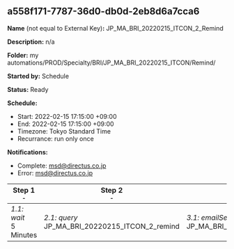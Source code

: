 ## a558f171-7787-36d0-db0d-2eb8d6a7cca6

**Name** (not equal to External Key)**:** JP_MA_BRI_20220215_ITCON_2_Remind

**Description:** n/a

**Folder:** my automations/PROD/Specialty/BRI/JP_MA_BRI_20220215_ITCON/Remind/

**Started by:** Schedule

**Status:** Ready

**Schedule:**

* Start: 2022-02-15 17:15:00 +09:00
* End: 2022-02-15 17:15:00 +09:00
* Timezone: Tokyo Standard Time
* Recurrance: run only once

**Notifications:**

* Complete: msd@directus.co.jp
* Error: msd@directus.co.jp

| Step 1<br>_<small>-</small>_ | Step 2<br>_<small>-</small>_ | Step 3<br>_<small>-</small>_ |
| --- | --- | --- |
| _1.1: wait_<br>5 Minutes | _2.1: query_<br>JP_MA_BRI_20220215_ITCON_2_remind | _3.1: emailSend_<br>JP_MA_BRI_20220215_ITCON_2_remind |
